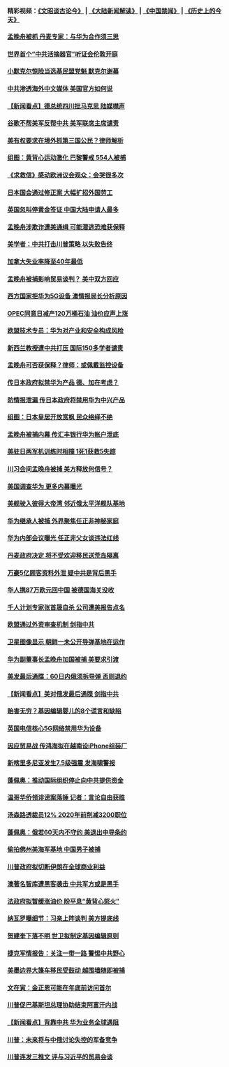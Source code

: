 #### 精彩视频：[《文昭谈古论今》](https://github.com/gfw-breaker/wenzhao/blob/master/README.md?t=12090630) | [《大陆新闻解读》](https://github.com/gfw-breaker/ntdtv-comedy/blob/master/README.md?t=12090630) | [《中国禁闻》](https://github.com/gfw-breaker/ntdtv-news/blob/master/README.md?t=12090630) | [《历史上的今天》](https://github.com/gfw-breaker/today-in-history/blob/master/README.md?t=12090630) 

#### [孟晚舟被抓 丹麦专家：与华为合作须三思](../pages/nsc418/n10899564.md?t=12090630) 

#### [世界首个“中共活摘器官”听证会伦敦开庭](../pages/nsc418/n10899563.md?t=12090630) 

#### [小默克尔惊险当选基民盟党魁 默克尔谢幕](../pages/nsc418/n10899491.md?t=12090630) 

#### [中共渗透海外中文媒体 美国官方如何说](../pages/nsc418/n10893253.md?t=12090630) 

#### [【新闻看点】德总统四川批马克思 陆媒噤声](../pages/nsc418/n10899297.md?t=12090630) 

#### [谷歌不帮美军反帮中共 美军联席主席谴责](../pages/nsc418/n10899167.md?t=12090630) 

#### [美有权要求在境外抓第三国公民？律师解析](../pages/nsc418/n10899107.md?t=12090630) 

#### [组图：黄背心运动激化 巴黎警戒 554人被捕](../pages/nsc418/n10899057.md?t=12090630) 

#### [《求救信》感动欧洲议会观众：会哭很多次](../pages/nsc418/n10897982.md?t=12090630) 

#### [日本国会通过修正案 大幅扩招外国劳工](../pages/nsc418/n10898708.md?t=12090630) 

#### [英国忽叫停黄金签证 中国大陆申请人最多](../pages/nsc418/n10898953.md?t=12090630) 

#### [孟晚舟涉欺诈遭美通缉 可能潜逃恐难获保释](../pages/nsc418/n10898102.md?t=12090630) 

#### [美学者：中共打击川普策略 以失败告终](../pages/nsc418/n10897887.md?t=12090630) 

#### [加拿大失业率降至40年最低](../pages/nsc418/n10898188.md?t=12090630) 

#### [孟晚舟被捕影响贸易谈判？ 美中双方回应](../pages/nsc418/n10897913.md?t=12090630) 

#### [西方国家拒华为5G设备 澳情报局长分析原因](../pages/nsc418/n10897478.md?t=12090630) 

#### [OPEC同意日减产120万桶石油 油价应声上涨](../pages/nsc418/n10897630.md?t=12090630) 

#### [欧盟技术专员：华为对产业和安全构成风险](../pages/nsc418/n10897566.md?t=12090630) 

#### [新西兰教授遭中共打压 国际150多学者谴责](../pages/nsc418/n10897483.md?t=12090630) 

#### [孟晚舟可否获保释？律师：或佩戴监控设备](../pages/nsc418/n10897512.md?t=12090630) 

#### [传日本政府拟禁华为产品 德、加在考虑？](../pages/nsc418/n10897161.md?t=12090630) 

#### [防情报泄漏 传日本政府将禁用华为中兴产品](../pages/nsc418/n10896431.md?t=12090630) 

#### [组图：日本皇居开放赏枫 民众络绎不绝](../pages/nsc418/n10896770.md?t=12090630) 

#### [孟晚舟被捕内幕  传汇丰银行华为账户泄底](../pages/nsc418/n10895828.md?t=12090630) 

#### [美驻日两军机训练时相撞 1死1获救5失踪](../pages/nsc418/n10895396.md?t=12090630) 

#### [川习会间孟晚舟被捕 美方释放何信号？](../pages/nsc418/n10895625.md?t=12090630) 

#### [美国调查华为 更多内幕曝光](../pages/nsc418/n10894972.md?t=12090630) 

#### [美舰驶入彼得大帝湾 邻近俄太平洋舰队基地](../pages/nsc418/n10895184.md?t=12090630) 

#### [华为继承人被捕 外界聚焦任正非神秘家庭](../pages/nsc418/n10895153.md?t=12090630) 

#### [华为内部会议曝光 任正非父女谈违法红线](../pages/nsc418/n10895089.md?t=12090630) 

#### [丹麦政府决定 将不受欢迎移民送荒岛隔离](../pages/nsc418/n10894981.md?t=12090630) 

#### [万豪5亿顾客资料外泄 疑中共是背后黑手](../pages/nsc418/n10894557.md?t=12090630) 

#### [华人携87万欧元回中国 被德国海关没收](../pages/nsc418/n10893765.md?t=12090630) 

#### [千人计划专家张首晟自杀 公司遭美报告点名](../pages/nsc418/n10893923.md?t=12090630) 

#### [欧盟通过外资审查机制 剑指中共](../pages/nsc418/n10893505.md?t=12090630) 

#### [卫星图像显示 朝鲜一未公开导弹基地在运作](../pages/nsc418/n10893877.md?t=12090630) 

#### [华为副董事长孟晚舟加国被捕 美要求引渡](../pages/nsc418/n10893616.md?t=12090630) 

#### [美发最后通牒：60日内俄须拆导弹 否则退约](../pages/nsc418/n10893602.md?t=12090630) 

#### [【新闻看点】美对俄发最后通牒 剑指中共](../pages/nsc418/n10893354.md?t=12090630) 

#### [贻害无穷？基因编辑婴儿的8个谎言和缺陷](../pages/nsc418/n10893306.md?t=12090630) 

#### [英国电信核心5G网络禁用华为设备](../pages/nsc418/n10892579.md?t=12090630) 

#### [因应贸易战 传鸿海拟在越南设iPhone组装厂](../pages/nsc418/n10892563.md?t=12090630) 

#### [新喀里多尼亚发生7.5级强震 发海啸警报](../pages/nsc418/n10892191.md?t=12090630) 

#### [蓬佩奥：推动国际组织停止向中共提供资金](../pages/nsc418/n10891425.md?t=12090630) 

#### [温哥华侨领诽谤案落锤 记者：言论自由获胜](../pages/nsc418/n10891368.md?t=12090630) 

#### [汤森路透裁员12% 2020年前削减3200职位](../pages/nsc418/n10891272.md?t=12090630) 

#### [蓬佩奥：俄若60天内不守约 美退出中导条约](../pages/nsc418/n10891258.md?t=12090630) 

#### [偷拍佛州美海军基地 中国男子被捕](../pages/nsc418/n10891201.md?t=12090630) 

#### [川普政府拟切断伊朗在全球商业利益](../pages/nsc418/n10891131.md?t=12090630) 

#### [澳著名智库遭黑客袭击 中共军方或是黑手](../pages/nsc418/n10891020.md?t=12090630) 

#### [法政府拟暂缓涨油价 盼平息“黄背心怒火”](../pages/nsc418/n10890817.md?t=12090630) 

#### [纳瓦罗曝细节：习亲上阵谈判 美方提底线](../pages/nsc418/n10890893.md?t=12090630) 

#### [贺建奎下落不明 世卫拟制定基因编辑原则](../pages/nsc418/n10890257.md?t=12090630) 

#### [捷克军情报告：关注一带一路 警惕中共野心](../pages/nsc418/n10889972.md?t=12090630) 

#### [美墨边界大篷车移民受鼓动 越围墙随即被捕](../pages/nsc418/n10890272.md?t=12090630) 

#### [文在寅：金正恩可能在年底前访问首尔](../pages/nsc418/n10890128.md?t=12090630) 

#### [川普促巴基斯坦总理协助结束阿富汗内战](../pages/nsc418/n10889384.md?t=12090630) 

#### [【新闻看点】背靠中共 华为业务全球遇阻](../pages/nsc418/n10888863.md?t=12090630) 

#### [川普：未来将与中俄讨论失控的军备竞争](../pages/nsc418/n10888856.md?t=12090630) 

#### [川普连发三推文 评与习近平的贸易会谈](../pages/nsc418/n10888849.md?t=12090630) 

